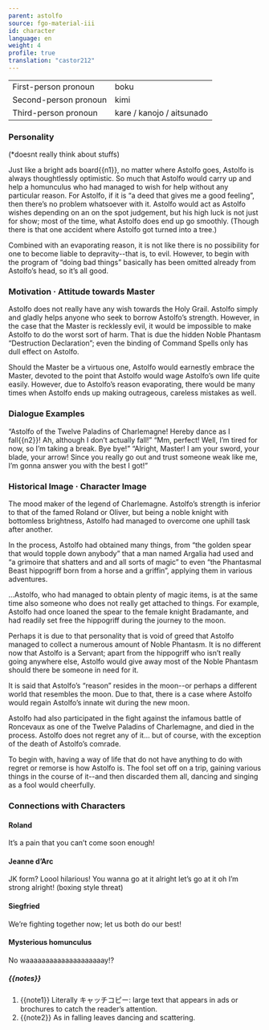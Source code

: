 ```yaml
---
parent: astolfo
source: fgo-material-iii
id: character
language: en
weight: 4
profile: true
translation: "castor212"
---
```


<table>
  <tr><td>First-person pronoun</td><td>boku</td></tr>
  <tr><td>Second-person pronoun</td><td>kimi</td></tr>
  <tr><td>Third-person pronoun</td><td>kare / kanojo / aitsunado</td></tr>
</table>

### Personality

(*doesnt really think about stuffs)

Just like a bright ads board{{n1}}, no matter where Astolfo goes, Astolfo is always thoughtlessly optimistic.
So much that Astolfo would carry up and help a homunculus who had managed to wish for help without any particular reason.
For Astolfo, if it is “a deed that gives me a good feeling”, then there’s no problem whatsoever with it.
Astolfo would act as Astolfo wishes depending on an on the spot judgement, but his high luck is not just for show; most of the time, what Astolfo does end up go smoothly.
(Though there is that one accident where Astolfo got turned into a tree.)

Combined with an evaporating reason, it is not like there is no possibility for one to become liable to depravity--that is, to evil. However, to begin with the program of “doing bad things” basically has been omitted already from Astolfo’s head, so it’s all good.

### Motivation · Attitude towards Master

Astolfo does not really have any wish towards the Holy Grail.
Astolfo simply and gladly helps anyone who seek to borrow Astolfo’s strength.
However, in the case that the Master is recklessly evil, it would be impossible to make Astolfo to do the worst sort of harm. That is due the hidden Noble Phantasm “Destruction Declaration”; even the binding of Command Spells only has dull effect on Astolfo.

Should the Master be a virtuous one, Astolfo would earnestly embrace the Master, devoted to the point that Astolfo would wage Astolfo’s own life quite easily. However, due to Astolfo’s reason evaporating, there would be many times when Astolfo ends up making outrageous, careless mistakes as well.

### Dialogue Examples

“Astolfo of the Twelve Paladins of Charlemagne! Hereby dance as I fall{{n2}}! Ah, although I don’t actually fall!”
“Mm, perfect! Well, I’m tired for now, so I’m taking a break. Bye bye!”
“Alright, Master! I am your sword, your blade, your arrow! Since you really go out and trust someone weak like me, I’m gonna answer you with the best I got!”

### Historical Image · Character Image

The mood maker of the legend of Charlemagne.
Astolfo’s strength is inferior to that of the famed Roland or Oliver, but being a noble knight with bottomless brightness, Astolfo had managed to overcome one uphill task after another.

In the process, Astolfo had obtained many things, from “the golden spear that would topple down anybody” that a man named Argalia had used and “a grimoire that shatters and and all sorts of magic” to even “the Phantasmal Beast hippogriff born from a horse and a griffin”, applying them in various adventures.

…Astolfo, who had managed to obtain plenty of magic items, is at the same time also someone who does not really get attached to things. For example, Astolfo had once loaned the spear to the female knight Bradamante, and had readily set free the hippogriff during the journey to the moon.

Perhaps it is due to that personality that is void of greed that Astolfo managed to collect a numerous amount of Noble Phantasm. It is no different now that Astolfo is a Servant; apart from the hippogriff who isn’t really going anywhere else, Astolfo would give away most of the Noble Phantasm should there be someone in need for it.

It is said that Astolfo’s “reason” resides in the moon--or perhaps a different world that resembles the moon. Due to that, there is a case where Astolfo would regain Astolfo’s innate wit during the new moon.

Astolfo had also participated in the fight against the infamous battle of Roncevaux as one of the Twelve Paladins of Charlemagne, and died in the process. Astolfo does not regret any of it… but of course, with the exception of the death of Astolfo’s comrade.

To begin with, having a way of life that do not have anything to do with regret or remorse is how Astolfo is.
The fool set off on a trip, gaining various things in the course of it--and then discarded them all, dancing and singing as a fool would cheerfully.

### Connections with Characters

#### Roland

It’s a pain that you can’t come soon enough!

#### Jeanne d’Arc

JK form? Loool hilarious! You wanna go at it alright let’s go at it oh I’m strong alright! (boxing style threat)

#### Siegfried

We’re fighting together now; let us both do our best!

#### Mysterious homunculus

No waaaaaaaaaaaaaaaaaaaay!?

##### {{notes}}

1. {{note1}} Literally キャッチコピー: large text that appears in ads or brochures to catch the reader’s attention.
2. {{note2}} As in falling leaves dancing and scattering.
